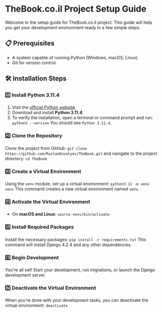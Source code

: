 # TheBook.co.il Project Setup Guide

Welcome to the setup guide for TheBook.co.il project. This guide will help you get your development environment ready in a few simple steps.

## 📋 Prerequisites

- A system capable of running Python (Windows, macOS, Linux).
- Git for version control.

## 🛠️ Installation Steps

### 1️⃣ Install Python 3.11.4

1. Visit the [official Python website](https://www.python.org/downloads/).
2. Download and install **Python 3.11.4**.
3. To verify the installation, open a terminal or command prompt and run:
`python3 --version`
You should see `Python 3.11.4`.

### 2️⃣ Clone the Repository

Clone the project from GitHub:
`git clone https://github.com/RuslanKovalyov/TheBook.git`
and navigate to the project directory:
`cd TheBook`

### 3️⃣ Create a Virtual Environment

Using the `venv` module, set up a virtual environment:
`python3.11 -m venv venv`
This command creates a new virtual environment named `venv`.

### 4️⃣ Activate the Virtual Environment

- On **macOS and Linux**:
`source venv/bin/activate`

### 5️⃣ Install Required Packages

Install the necessary packages:
`pip install -r requirements.txt`
This command will install Django 4.2.4 and any other dependencies.

### 6️⃣ Begin Development

You're all set! Start your development, run migrations, or launch the Django development server.

### 7️⃣ Deactivate the Virtual Environment

When you're done with your development tasks, you can deactivate the virtual environment:
`deactivate`
